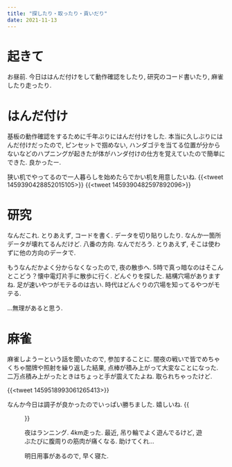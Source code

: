 ```yaml
---
title: "探したり・取ったり・貢いだり"
date: 2021-11-13
---
```


# 起きて
お昼前. 今日ははんだ付けをして動作確認をしたり, 研究のコード書いたり, 麻雀したり走ったり.

# はんだ付け
基板の動作確認をするために千年ぶりにはんだ付けをした. 本当に久しぶりにはんだ付けだったので, ピンセットで掴めない, ハンダゴテを当てる位置が分からないなどのハプニングが起きたが体がハンダ付けの仕方を覚えていたので簡単にできた. 良かったー.

狭い机でやってるので一人暮らしを始めたらでかい机を用意したいね.
{{<tweet 1459390428852015105>}}
{{<tweet 1459390482597892096>}}

# 研究
なんだこれ. とりあえず, コードを書く. データを切り貼りしたり. なんか一箇所データが壊れてるんだけど. 八番の方向. なんでだろう. とりあえず, そこは使わずに他の方向のデータで.

もうなんだかよく分からなくなったので, 夜の散歩へ. 5時で真っ暗なのはそこんとこどう？懐中電灯片手に散歩に行く. どんぐりを探した. 結構穴場がありますね. 足が速いやつがモテるのは古い. 時代はどんぐりの穴場を知ってるやつがモテる. 

...無理があると思う.

# 麻雀
麻雀しようーという話を聞いたので, 参加することに.
闇夜の戦いで皆でめちゃくちゃ闇牌や照射を繰り返した結果, 点棒が積み上がって大変なことになった. 二万点積み上がったときはちょっと手が震えてたよね. 取られちゃったけど.

{{<tweet 1459518993061265413>}}

なんか今日は調子が良かったのでいっぱい勝ちました. 嬉しいね.
{{<figure src="/media/2021-11-13-win.jpeg" alt="win">}}

夜はランニング. 4km走った. 最近, 吊り輪でよく遊んでるけど, 遊ぶたびに腹周りの筋肉が痛くなる. 助けてくれ...

明日用事があるので, 早く寝た.